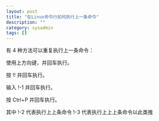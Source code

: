 ```yaml
---
layout: post
title: "在Linux命令行如何执行上一条命令"
description: ""
category: sysadmin
tags: []
---
```



有 4 种方法可以重复执行上一条命令：

使用上方向键，并回车执行。

按 !! 并回车执行。

输入 !-1 并回车执行。

按 Ctrl+P 并回车执行。


其中 !-2 代表执行上上条命令
!-3 代表执行上上上条命令以此类推
